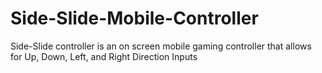 # Side-Slide-Mobile-Controller

Side-Slide controller is an on screen mobile gaming controller that allows for Up, Down, Left, and Right Direction Inputs
